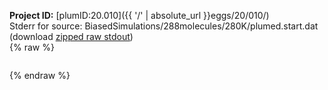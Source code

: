 **Project ID:** [plumID:20.010]({{ '/' | absolute_url }}eggs/20/010/)  
Stderr for source:  BiasedSimulations/288molecules/280K/plumed.start.dat   
(download [zipped raw stdout](plumed.start.dat.plumed.stdout.txt.zip))  
{% raw %}
<pre>
</pre>
{% endraw %}

